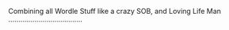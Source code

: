 Combining all Wordle Stuff like a crazy SOB, and Loving Life Man .....................................
